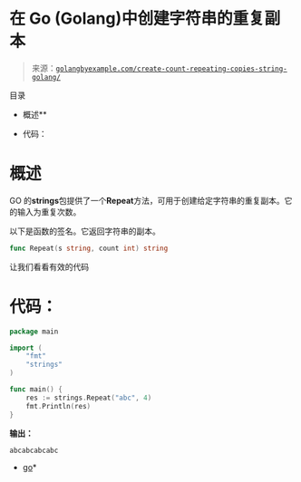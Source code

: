<!--yml

分类：未分类

日期：2024-10-13 06:14:01

-->

# 在 Go (Golang)中创建字符串的重复副本

> 来源：[`golangbyexample.com/create-count-repeating-copies-string-golang/`](https://golangbyexample.com/create-count-repeating-copies-string-golang/)

目录

+   概述**

+   代码：

# **概述**

GO 的**strings**包提供了一个**Repeat**方法，可用于创建给定字符串的重复副本。它的输入为重复次数。

以下是函数的签名。它返回字符串的副本。

```go
func Repeat(s string, count int) string
```

让我们看看有效的代码

# **代码：**

```go
package main

import (
    "fmt"
    "strings"
)

func main() {
    res := strings.Repeat("abc", 4)
    fmt.Println(res)
}
```

**输出：**

```go
abcabcabcabc
```

+   [go](https://golangbyexample.com/tag/go/)*
